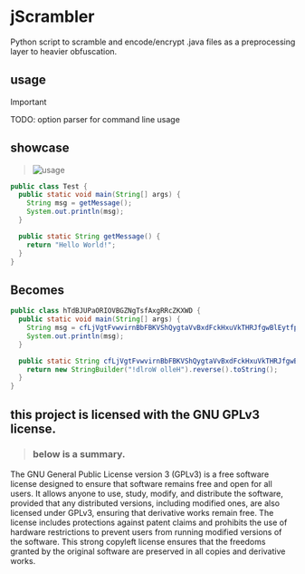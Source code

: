 # jScrambler
 Python script to scramble and encode/encrypt .java files as a preprocessing layer to heavier obfuscation.

## usage
> [!IMPORTANT]
> TODO: option parser for command line usage

## showcase
> ![usage](https://github.com/Kobley/jScrambler/blob/master/media/usage.gif)

```java
public class Test {
  public static void main(String[] args) {
    String msg = getMessage();
    System.out.println(msg);
  }

  public static String getMessage() {
    return "Hello World!";
  }
}
```

## Becomes

```java
public class hTdBJUPaORIOVBGZNgTsfAxgRRcZKXWD {
  public static void main(String[] args) {
    String msg = cfLjVgtFvwvirnBbFBKVShQygtaVvBxdFckHxuVkTHRJfgwBlEytfpwyCKuDcKQC();
    System.out.println(msg);
  }

  public static String cfLjVgtFvwvirnBbFBKVShQygtaVvBxdFckHxuVkTHRJfgwBlEytfpwyCKuDcKQC() {
    return new StringBuilder("!dlroW olleH").reverse().toString();
  }
}
```

## this project is licensed with the GNU GPLv3 license.
> ### below is a summary.

The GNU General Public License version 3 (GPLv3) is a free software license designed to ensure that software remains free and open for all users. It allows anyone to use, study, modify, and distribute the software, provided that any distributed versions, including modified ones, are also licensed under GPLv3, ensuring that derivative works remain free. The license includes protections against patent claims and prohibits the use of hardware restrictions to prevent users from running modified versions of the software. This strong copyleft license ensures that the freedoms granted by the original software are preserved in all copies and derivative works.
